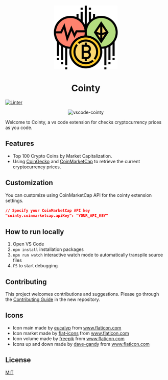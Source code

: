 <p align="center">
  <img alt="vscode logo" src="resources/cryptocurrency-color-logo.svg" width="200px" />
  <h1 align="center">Cointy</h1>
</p>
  
[![Linter](https://github.com/aofdev/vscode-cointy/workflows/lint/badge.svg)](ttps://github.com/aofdev/vscode-cointy/workflows/lint)

<p align="center">
    <img src="demo-vscode-cointy.gif" alt="vscode-cointy">
</p>

Welcome to Cointy, a vs code extension for checks cryptocurrency prices as you code.

## Features

- Top 100 Crypto Coins by Market Capitalization.
- Using [CoinGecko](https://www.coingecko.com/) and [CoinMarketCap](https://coinmarketcap.com/) to retrieve the current cryptocurrency prices.

## Customization

You can customize using CoinMarketCap API for the cointy extension settings.

```json
// Specify your CoinMarketCap API key
"cointy.coinmarketcap.apiKey": "YOUR_API_KEY"
```

## How to run locally

1. Open VS Code 
2. `npm install` installation packages
3. `npm run watch` interactive watch mode to automatically transpile source files
4. `F5` to start debugging


## Contributing

This project welcomes contributions and suggestions. Please go through the [Contributing Guide](https://github.com/aofdev/vscode-cointy/blob/min/docs/contributing.md) in the new repository.

## Icons

- Icon main made by [eucalyp](https://www.flaticon.com/authors/eucalyp) from www.flaticon.com
- Icon market made by [flat-icons](https://www.flaticon.com/authors/flat-icons) from www.flaticon.com
- Icon volume made by [freepik](https://www.flaticon.com/authors/freepik) from www.flaticon.com
- Icons up and down made by [dave-gandy](https://www.flaticon.com/authors/dave-gandy) from www.flaticon.com

## License
[MIT](LICENSE)


[lint-badge]: https://github.com/aofdev/vscode-cointy/actions/workflows/lint/badge.svg
[lint-ci]: https://github.com/aofdev/vscode-cointy/actions/workflows/lint

